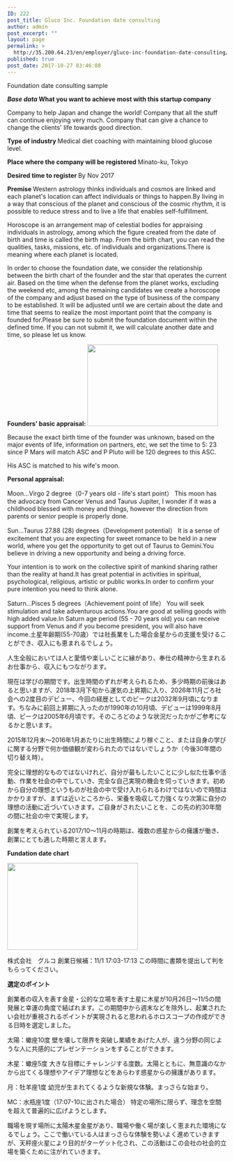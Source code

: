 ```yaml
---
ID: 222
post_title: Gluco Inc. Foundation date consulting
author: admin
post_excerpt: ""
layout: page
permalink: >
  http://35.200.64.23/en/employer/gluco-inc-foundation-date-consulting/
published: true
post_date: 2017-10-27 03:46:08
---
```

Foundation date consulting sample

<b><em>Base data</em>
</b><b>What you want to achieve most with this startup company</b>

Company to help Japan and change the world!
Company that all the stuff can continue enjoying very much.
Company that can give a chance to change the clients' life towards good direction.

<b>Type of industry
</b>Medical diet coaching with maintaining blood glucose level.

<b>Place where the company will be registered
</b>Minato-ku, Tokyo

<b>Desired time to register
</b>By Nov 2017

<b>Premise
</b>Western astrology thinks individuals and cosmos are linked and each planet's location can affect individuals or things to happen.By living in a way that conscious of the planet and conscious of the cosmic rhythm, it is possible to reduce stress and to live a life that enables self-fulfillment.

Horoscope is an arrangement map of celestial bodies for appraising individuals in astrology, among which the figure created from the date of birth and time is called the birth map. From the birth chart, you can read the qualities, tasks, missions, etc. of individuals and organizations.There is meaning where each planet is located.

In order to choose the foundation date, we consider the relationship between the birth chart of the founder and the star that operates the current air. Based on the time when the defense from the planet works, excluding the weekend etc, among the remaining candidates we create a horoscope of the company and adjust based on the type of business of the company to be established. It will be adjusted until we are certain about the date and time that seems to realize the most important point that the company is founded for.Please be sure to submit the foundation document within the defined time. If you can not submit it, we will calculate another date and time, so please let us know.

<b>Founders' basic appraisal:
<img class="alignnone size-medium wp-image-208" src="http://35.200.64.23/wp-content/uploads/2017/10/jan_takahashi-1--300x187.png" alt="" width="300" height="187" />
</b>

Because the exact birth time of the founder was unknown, based on the major events of life, information on partners, etc, we set the time to 5: 23 since P Mars will match ASC and P Pluto will be 120 degrees to this ASC.

His ASC is matched to his wife's moon.

<b>Personal appraisal:</b>

Moon...Virgo 2 degree（0-7 years old - life's start point）
This moon has the advocacy from Cancer Venus and Taurus Jupiter, I wonder if it was a childhood blessed with money and things, however the direction from parents or senior people is properly done.

Sun...Taurus 27.88 (28) degrees（Development potential）
It is a sense of excitement that you are expecting for sweet romance to be held in a new world, where you get the opportunity to get out of Taurus to Gemini.You believe in driving a new opportunity and being a driving force.

Your intention is to work on the collective spirit of mankind sharing rather than the reality at hand.It has great potential in activities in spiritual, psychological, religious, artistic or public works.In order to confirm your pure intention you need to think alone.

Saturn...Pisces 5 degrees（Achievement point of life）
You will seek stimulation and take adventurous actions.You are good at selling goods with high added value.In Saturn age period (55 - 70 years old) you can receive support from Venus and if you become president, you will also have income.土星年齢期(55-70歳）では社長業をした場合金星からの支援を受けることができ、収入にも恵まれるでしょう。

人生全般においては人と愛情や楽しいことに縁があり、奉仕の精神から生まれるお仕事から、収入にもつながります。

現在は学びの期間です。出生時間のずれが考えられるため、多少時期の前後はあると思いますが、2018年3月下旬から運気の上昇期に入り、2026年11月ごろ社会への2度目のデビュー、今回の経歴としてのピークは2032年9月頃になります。ちなみに前回上昇期に入ったのが1990年の10月頃、デビューは1999年8月頃、ピークは2005年6月頃です。そのころどのような状況だったかがご参考になるかと思います。

2015年12月末〜2016年1月あたりに出生時間により稼ぐこと、または自身の学びに関する分野で何か価値観が変わられたのではないでしょうか（今後30年間の切り替え時）。

完全に理想的なものではないけれど、自分が最もしたいことに少し似た仕事や活動、作業を社会の中でしていき、完全な自己実現の機会を伺っていきます。初めから自分の理想というものが社会の中で受け入れられるわけではないので時間はかかりますが、まずは近いところから、栄養を吸収して力強くなり次第に自分の理想の活動に近づいていきます。ご自身がされたいことを、この先の約30年間の間に社会の中で実現します。

創業を考えられている2017/10〜11月の時期は、複数の惑星からの擁護が働き、創業にとても適した時期と言えます。

<b>Fundation date chart</b>

<img class="alignnone size-medium wp-image-204" src="http://35.200.64.23/wp-content/uploads/2017/10/gluco3-300x199.png" alt="" width="300" height="199" />

株式会社　グルコ
創業日候補：11/1 17:03-17:13
この時間に書類を提出して判をもらってください。

<b>選定のポイント</b>

創業者の収入を表す金星・公的な立場を表す土星に木星が10月26日〜11/5の間発展と幸運の角度で結ばれます。この期間中から週末などを除外し、起業されたい会社が重視されるポイントが実現されると思われるホロスコープの作成ができる日時を選定しました。

太陽：蠍座10度
壁を壊して限界を突破し業績をあげた人が、違う分野の同じような人に共感的にプレゼンテーションをすることができます。

木星：蠍座5度
大きな目標にチャレンジする度数。太陽とともに、無意識のなかから出てくる理想やアイデア理想などをあらわす惑星からの擁護があります。

月：牡羊座1度
幼児が生まれてくるような新規な体験。まっさらな始まり。

MC：水瓶座1度（17:07-10に出された場合）
特定の場所に限らず、理念を空間を超えて普遍的に広げようとします。

職場を現す場所に太陽木星金星があり、職場や働く場が楽しく恵まれた環境になるでしょう。ここで働いている人はまっさらな体験を勢いよく進めていきますが、天秤座火星により目的がターゲット化され、この活動はこの会社の社会的立場を築くために注がれていきます。

&nbsp;